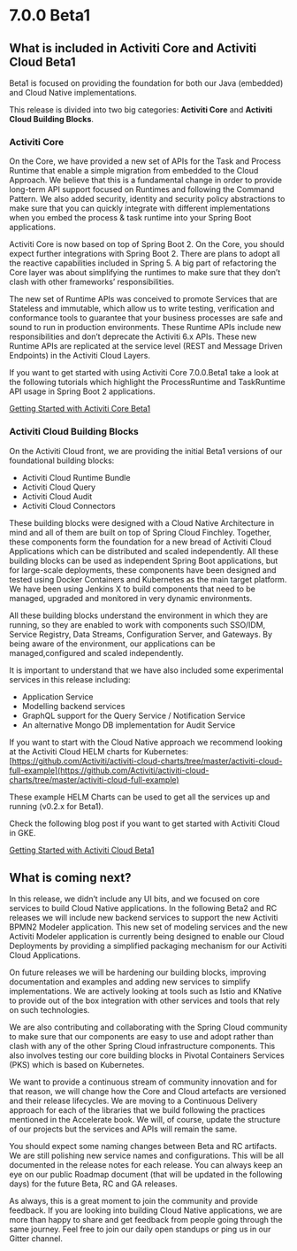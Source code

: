 # 7.0.0 Beta1

## What is included in Activiti Core and Activiti Cloud Beta1

Beta1 is focused on providing the foundation for both our Java \(embedded\) and Cloud Native implementations.

This release is divided into two big categories: **Activiti Core** and **Activiti Cloud Building Blocks**.

### Activiti Core

On the Core, we have provided a new set of APIs for the Task and Process Runtime that enable a simple migration from embedded to the Cloud Approach. We believe that this is a fundamental change in order to provide long-term API support focused on Runtimes and following the Command Pattern. We also added security, identity and security policy abstractions to make sure that you can quickly integrate with different implementations when you embed the process & task runtime into your Spring Boot applications.

Activiti Core is now based on top of Spring Boot 2. On the Core, you should expect further integrations with Spring Boot 2. There are plans to adopt all the reactive capabilities included in Spring 5. A big part of refactoring the Core layer was about simplifying the runtimes to make sure that they don’t clash with other frameworks’ responsibilities.

The new set of Runtime APIs was conceived to promote Services that are Stateless and immutable, which allow us to write testing, verification and conformance tools to guarantee that your business processes are safe and sound to run in production environments. These Runtime APIs include new responsibilities and don’t deprecate the Activiti 6.x APIs. These new Runtime APIs are replicated at the service level \(REST and Message Driven Endpoints\) in the Activiti Cloud Layers.

If you want to get started with using Activiti Core 7.0.0.Beta1 take a look at the following tutorials which highlight the ProcessRuntime and TaskRuntime API usage in Spring Boot 2 applications.

[Getting Started with Activiti Core Beta1](7.0.0.beta1.md)

### Activiti Cloud Building Blocks

On the Activiti Cloud front, we are providing the initial Beta1 versions of our foundational building blocks:

* Activiti Cloud Runtime Bundle
* Activiti Cloud Query
* Activiti Cloud Audit
* Activiti Cloud Connectors

These building blocks were designed with a Cloud Native Architecture in mind and all of them are built on top of Spring Cloud Finchley. Together, these components form the foundation for a new bread of Activiti Cloud Applications which can be distributed and scaled independently. All these building blocks can be used as independent Spring Boot applications, but for large-scale deployments, these components have been designed and tested using Docker Containers and Kubernetes as the main target platform. We have been using Jenkins X to build components that need to be managed, upgraded and monitored in very dynamic environments.

All these building blocks understand the environment in which they are running, so they are enabled to work with components such SSO/IDM, Service Registry, Data Streams, Configuration Server, and Gateways. By being aware of the environment, our applications can be managed,configured and scaled independently.

It is important to understand that we have also included some experimental services in this release including:

* Application Service
* Modelling backend services
* GraphQL support for the Query Service / Notification Service
* An alternative Mongo DB implementation for Audit Service

If you want to start with the Cloud Native approach we recommend looking at the Activiti Cloud HELM charts for Kubernetes: [https://github.com/Activiti/activiti-cloud-charts/tree/master/activiti-cloud-full-example](https://github.com/Activiti/activiti-cloud-charts/tree/master/activiti-cloud-full-example)

These example HELM Charts can be used to get all the services up and running \(v0.2.x for Beta1\).

Check the following blog post if you want to get started with Activiti Cloud in GKE.

[Getting Started with Activiti Cloud Beta1](7.0.0.beta1.md)

## What is coming next?

In this release, we didn’t include any UI bits, and we focused on core services to build Cloud Native applications. In the following Beta2 and RC releases we will include new backend services to support the new Activiti BPMN2 Modeler application. This new set of modeling services and the new Activiti Modeler application is currently being designed to enable our Cloud Deployments by providing a simplified packaging mechanism for our Activiti Cloud Applications.

On future releases we will be hardening our building blocks, improving documentation and examples and adding new services to simplify implementations. We are actively looking at tools such as Istio and KNative to provide out of the box integration with other services and tools that rely on such technologies.

We are also contributing and collaborating with the Spring Cloud community to make sure that our components are easy to use and adopt rather than clash with any of the other Spring Cloud infrastructure components. This also involves testing our core building blocks in Pivotal Containers Services \(PKS\) which is based on Kubernetes.

We want to provide a continuous stream of community innovation and for that reason, we will change how the Core and Cloud artefacts are versioned and their release lifecycles. We are moving to a Continuous Delivery approach for each of the libraries that we build following the practices mentioned in the Accelerate book. We will, of course, update the structure of our projects but the services and APIs will remain the same.

You should expect some naming changes between Beta and RC artifacts. We are still polishing new service names and configurations. This will be all documented in the release notes for each release. You can always keep an eye on our public Roadmap document \(that will be updated in the following days\) for the future Beta, RC and GA releases.

As always, this is a great moment to join the community and provide feedback. If you are looking into building Cloud Native applications, we are more than happy to share and get feedback from people going through the same journey. Feel free to join our daily open standups or ping us in our Gitter channel.

